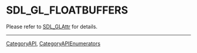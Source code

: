 # SDL_GL_FLOATBUFFERS

Please refer to [SDL_GLAttr](SDL_GLAttr) for details.

----
[CategoryAPI](CategoryAPI), [CategoryAPIEnumerators](CategoryAPIEnumerators)

